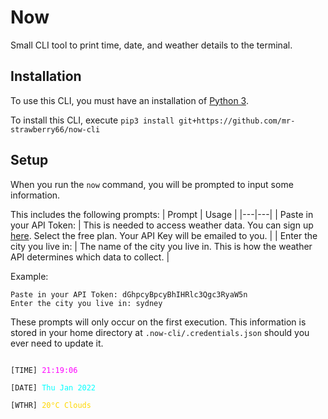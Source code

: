 # Now

Small CLI tool to print time, date, and weather details to the terminal.

## Installation
To use this CLI, you must have an installation of [Python 3](https://www.python.org/downloads/).

To install this CLI, execute `pip3 install git+https://github.com/mr-strawberry66/now-cli`

## Setup
When you run the `now` command, you will be prompted to input some information.

This includes the following prompts:
| Prompt | Usage |
|---|---|
| Paste in your API Token: | This is needed to access weather data. You can sign up [here](https://openweathermap.org/price). Select the free plan. Your API Key will be emailed to you.  |
| Enter the city you live in: | The name of the city you live in. This is how the weather API determines which data to collect. |

Example:
```
Paste in your API Token: dGhpcyBpcyBhIHRlc3Qgc3RyaW5n
Enter the city you live in: sydney
```

These prompts will only occur on the first execution. This information is stored in your home directory at `.now-cli/.credentials.json` should you ever need to update it.

<code>
<span>[TIME] </span><span style="color:magenta">21:19:06</span><br>
<span>[DATE] </span><span style="color:cyan">Thu Jan 2022</span><br>
<span>[WTHR] </span><span style="color:gold">20°C Clouds</span>
</code>
